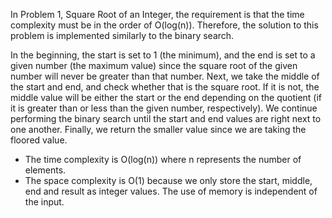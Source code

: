 In Problem 1, Square Root of an Integer, the requirement is that the time complexity must be in the order of O(log(n)). Therefore, the solution to this problem is implemented similarly to the binary search. 

In the beginning, the start is set to 1 (the minimum), and the end is set to a given number (the maximum value) since the square root of the given number will never be greater than that number. Next, we take the middle of the start and end, and check whether that is the square root. If it is not, the middle value will be either the start or the end depending on the quotient (if it is greater than or less than the given number, respectively). We continue performing the binary search until the start and end values are right next to one another. Finally, we return the smaller value since we are taking the floored value.

- The time complexity is O(log(n)) where n represents the number of elements.
- The space complexity is O(1) because we only store the start, middle, end and result as integer values. The use of memory is independent of the input.